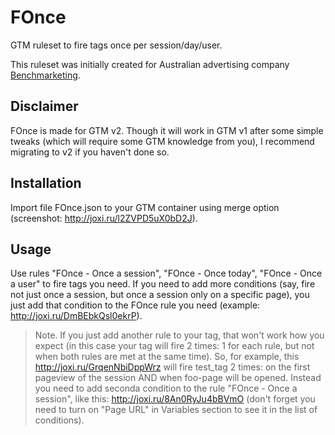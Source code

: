 # FOnce
GTM ruleset to fire tags once per session/day/user.

This ruleset was initially created for Australian advertising company <a href="http://benchmarketing.com.au/" target="_blank">Benchmarketing</a>.

## Disclaimer
FOnce is made for GTM v2. Though it will work in GTM v1 after some simple tweaks (which will require some GTM knowledge from you), I recommend migrating to v2 if you haven't done so.

## Installation
Import file FOnce.json to your GTM container using merge option (screenshot: http://joxi.ru/l2ZVPD5uX0bD2J).

## Usage
Use rules "FOnce - Once a session", "FOnce - Once today", "FOnce - Once a user" to fire tags you need.
If you need to add more conditions (say, fire not just once a session, but once a session only on a specific page), you just add that condition to the FOnce rule you need (example: http://joxi.ru/DmBEbkQsl0ekrP).

> Note. If you just add another rule to your tag, that won't work how you expect (in this case your tag will fire 2 times: 1 for each rule, but not when both rules are met at the same time). So, for example, this http://joxi.ru/GrqenNbiDppWrz will fire test_tag 2 times: on the first pageview of the session AND when foo-page will be opened. Instead you need to add seconda condition to the rule "FOnce - Once a session", like this: http://joxi.ru/8An0RyJu4bBVmO (don't forget you need to turn on "Page URL" in Variables section to see it in the list of conditions).
